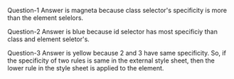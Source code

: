 Question-1
Answer is magneta because class selector's specificity is more than the element selelors.

Question-2
Answer is blue because id selector has most specificiy than class and element seletor's.

Question-3
Answer is yellow because 2 and 3 have same specificity. So, if the specificity of two rules is same in the external style sheet, then the lower rule in the style sheet is applied to the element.
